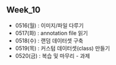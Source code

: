 ## Week_10
- 0516(월) : 이미지/파일 다루기<br>
- 0517(화) : annotation file 읽기<br>
- 0518(수) : 랜덤 데이터셋 구축<br>
- 0519(목) : 커스텀 데이터셋(class) 만들기<br>
- 0520(금) : 복습 및 마무리 - 과제







